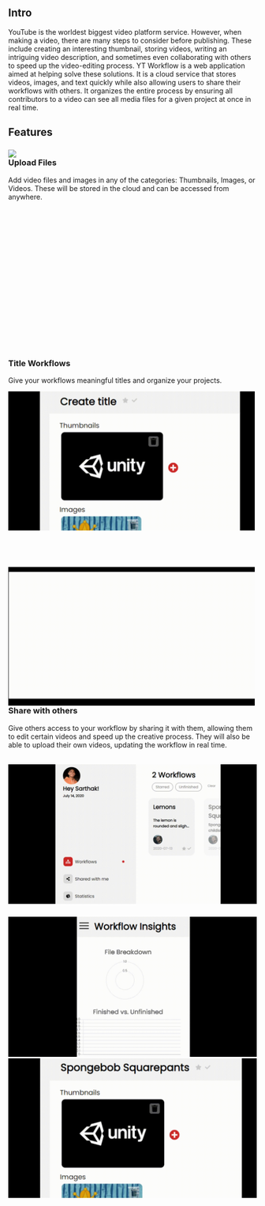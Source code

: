 <h2>Intro</h2>
<p>
    YouTube is the worldest biggest video platform service. However, when making a video, there are many steps to consider before publishing. These include creating an interesting thumbnail, storing videos, writing an intriguing video description, and sometimes even collaborating with others to speed up the video-editing process. YT Workflow is a web application aimed at helping solve these solutions. It is a cloud service that stores videos, images, and text quickly while also allowing users to share their workflows with others. It organizes the entire process by ensuring all contributors to a video can see all media files for a given project at once in real time.
</p>
<h2>Features</h2>
<div style="height:400px;">
    <img src="Video-Overview/add-files-to-your-workflow.gif" align="left" width="500"/>
    <h3>Upload Files</h2>
    <p>
    Add video files and images in any of the categories: Thumbnails, Images, or Videos. These will be stored in the cloud and can be accessed from anywhere.
    </p>
</div>

<div style="height:400px;">
    <h3>Title Workflows</h3>  
    <p>
        Give your workflows meaningful titles and organize your projects.
    </p>
    <img src="Video-Overview/add-meaningful-titles.gif" align="left" width="500" />
</div>

<div style="height:400px;" >
<img src="Video-Overview/share-your-work-with-others.gif" align="left" width="500"/>
<h3>Share with others</h3>
<p>
    Give others access to your workflow by sharing it with them, allowing them to edit certain videos and speed up the creative process. They will also be able to upload their own videos, updating the workflow in real time.
</p>
</div>

<div>
<img src="Video-Overview/check-out-the-workflows-shared-with-you.gif" />
<h3></h3>
</div>
<img src="Video-Overview/gain-valuable-insights.gif"  />
<img src="Video-Overview/mark-whether-your-workflow-is-starred-and-finished.gif" />